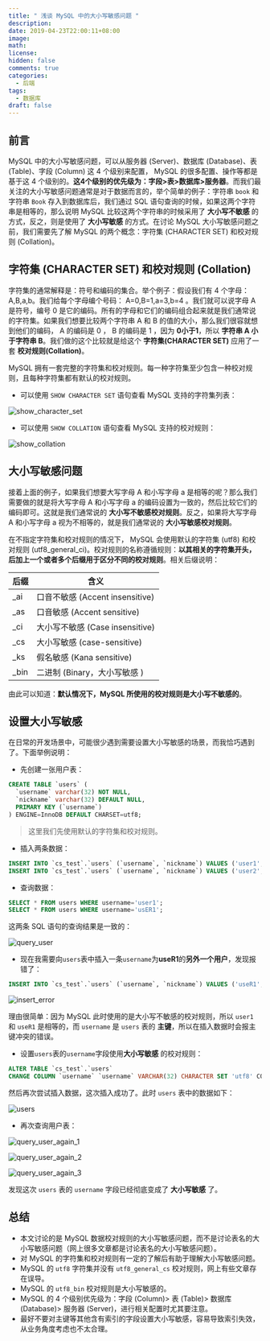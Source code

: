 ```yaml
---
title: " 浅谈 MySQL 中的大小写敏感问题 "
description: 
date: 2019-04-23T22:00:11+08:00
image: 
math: 
license: 
hidden: false
comments: true
categories:
  - 后端
tags:
  - 数据库
draft: false
---
```


## 前言

MySQL 中的大小写敏感问题，可以从服务器 (Server)、数据库 (Database)、表 (Table)、字段 (Column) 这 4 个级别来配置， MySQL 的很多配置、操作等都是基于这 4 个级别的。**这4个级别的优先级为：字段>表>数据库>服务器**。而我们最关注的大小写敏感问题通常是对于数据而言的，举个简单的例子：字符串 `book` 和字符串 `Book` 存入到数据库后，我们通过 SQL 语句查询的时候，如果这两个字符串是相等的，那么说明 MySQL 比较这两个字符串的时候采用了 **大小写不敏感** 的方式，反之，则是使用了 **大小写敏感** 的方式。在讨论 MySQL 大小写敏感问题之前，我们需要先了解 MySQL 的两个概念：字符集 (CHARACTER SET) 和校对规则 (Collation)。

## 字符集 (CHARACTER SET) 和校对规则 (Collation)

字符集的通常解释是：符号和编码的集合。举个例子：假设我们有 4 个字母： A,B,a,b。我们给每个字母编个号码： A=0,B=1,a=3,b=4 。我们就可以说字母 A 是符号，编号 0 是它的编码。所有的字母和它们的编码组合起来就是我们通常说的字符集。如果我们想要比较两个字符串 A 和 B 的值的大小，那么我们很容就想到他们的编码， A 的编码是 0 ， B 的编码是 1 ，因为 **0小于1**，所以 **字符串 A 小于字符串 B**。我们做的这个比较就是给这个 **字符集(CHARACTER SET)** 应用了一套 **校对规则(Collation)**。

MySQL 拥有一套完整的字符集和校对规则。每一种字符集至少包含一种校对规则，且每种字符集都有默认的校对规则。

* 可以使用 `SHOW CHARACTER SET` 语句查看 MySQL 支持的字符集列表：

![show_character_set](show_character_set.png)

* 可以使用 `SHOW COLLATION` 语句查看 MySQL 支持的校对规则：

![show_collation](show_collation.png)

## 大小写敏感问题

接着上面的例子，如果我们想要大写字母 A 和小写字母 a 是相等的呢？那么我们需要做的就是将大写字母 A 和小写字母 a 的编码设置为一致的，然后比较它们的编码即可。这就是我们通常说的 **大小写不敏感校对规则**。反之，如果将大写字母 A 和小写字母 a 视为不相等的，就是我们通常说的 **大小写敏感校对规则**。

在不指定字符集和校对规则的情况下， MySQL 会使用默认的字符集 (utf8) 和校对规则 (utf8_general_ci)。校对规则的名称遵循规则：**以其相关的字符集开头，后加上一个或者多个后缀用于区分不同的校对规则**。相关后缀说明：

| 后缀 | 含义 |
|---|---|
|_ai| 口音不敏感 (Accent insensitive)|
|_as| 口音敏感 (Accent sensitive)|
|_ci| 大小写不敏感 (Case insensitive)|
|_cs| 大小写敏感 (case-sensitive)|
|_ks| 假名敏感 (Kana sensitive)|
|_bin| 二进制 (Binary，大小写敏感 )|

由此可以知道：**默认情况下，MySQL 所使用的校对规则是大小写不敏感的**。

## 设置大小写敏感

在日常的开发场景中，可能很少遇到需要设置大小写敏感的场景，而我恰巧遇到了。下面举例说明：

* 先创建一张用户表：

```sql
CREATE TABLE `users` (
  `username` varchar(32) NOT NULL,
  `nickname` varchar(32) DEFAULT NULL,
  PRIMARY KEY (`username`)
) ENGINE=InnoDB DEFAULT CHARSET=utf8;
```

> 这里我们先使用默认的字符集和校对规则。

* 插入两条数据：

```sql
INSERT INTO `cs_test`.`users` (`username`, `nickname`) VALUES ('user1', 'black');
INSERT INTO `cs_test`.`users` (`username`, `nickname`) VALUES ('user2', 'match');
```

* 查询数据：

```sql
SELECT * FROM users WHERE username='user1';
SELECT * FROM users WHERE username='usER1';
```

这两条 SQL 语句的查询结果是一致的：

![query_user](query_user.png)

* 现在我需要向`users`表中插入一条`username`为**useR1**的**另外一个用户**，发现报错了：

```sql
INSERT INTO `cs_test`.`users` (`username`, `nickname`) VALUES ('useR1', 'whatever');
```

![insert_error](insert_error.png)

理由很简单：因为 MySQL 此时使用的是大小写不敏感的校对规则，所以 `user1` 和 `useR1` 是相等的，而 `username` 是 `users` 表的 **主键**，所以在插入数据时会报主键冲突的错误。

* 设置`users`表的`username`字段使用**大小写敏感** 的校对规则：

```sql
ALTER TABLE `cs_test`.`users` 
CHANGE COLUMN `username` `username` VARCHAR(32) CHARACTER SET 'utf8' COLLATE 'utf8_bin' NOT NULL ;
```

然后再次尝试插入数据，这次插入成功了。此时 `users` 表中的数据如下：

![users](users.png)

* 再次查询用户表：

![query_user_again_1](query_user_again_1.png)

![query_user_again_2](query_user_again_2.png)

![query_user_again_3](query_user_again_3.png)

发现这次 `users` 表的 `username` 字段已经彻底变成了 **大小写敏感** 了。

## 总结

* 本文讨论的是 MySQL 数据校对规则的大小写敏感问题，而不是讨论表名的大小写敏感问题（网上很多文章都是讨论表名的大小写敏感问题）。
* 对 MySQL 的字符集和校对规则有一定的了解后有助于理解大小写敏感问题。
* MySQL 的 `utf8` 字符集并没有 `utf8_general_cs` 校对规则，网上有些文章存在误导。
* MySQL 的 `utf8_bin` 校对规则是大小写敏感的。
* MySQL 的 4 个级别优先级为：字段 (Column)> 表 (Table)> 数据库 (Database)> 服务器 (Server)，进行相关配置时尤其要注意。
* 最好不要对主键等其他含有索引的字段设置大小写敏感，容易导致索引失效，从业务角度考虑也不太合理。
